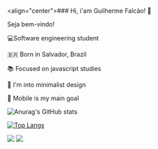 <align="center">### Hi, i'am Guilherme Falcão! 👋

Seja bem-vindo!


 💻Software engineering student 

 🇧🇷  Born in Salvador, Brazil <br>

 📚 Focused on javascript studies <br>

 🎨 I'm into minimalist design <br>
 
 📱 Mobile is my main goal 
   <p> </p>

![Anurag's GitHub stats](https://github-readme-stats.vercel.app/api?username=guilhermefcs7&show_icons=true&theme=radical)

[![Top Langs](https://github-readme-stats.vercel.app/api/top-langs/?username=guilhermefcs7&langs_count=8)](https://github.com/guilhermefcs7/github-readme-stats)

[<img src="https://img.shields.io/badge/linkedin-%230077B5.svg?&style=for-the-badge&logo=linkedin&logoColor=white" />](https://www.linkedin.com/in/guilherme-falcão-580718208/) 
[<img src = "https://img.shields.io/badge/instagram-%23E4405F.svg?&style=for-the-badge&logo=instagram&logoColor=white">](https://www.instagram.com/guilhermefcs_/)


